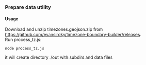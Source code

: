 ### Prepare data utility
#### Usage
Download and unzip timezones.geojson.zip from <https://github.com/evansiroky/timezone-boundary-builder/releases>.  
Run process_tz.js:
```
node process_tz.js
```
it will create directory ./out with subdirs and data files

